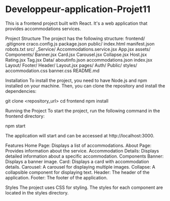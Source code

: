# Developpeur-application-Projet11
This is a frontend project built with React. It's a web application that provides accommodations services.

Project Structure
The project has the following structure:
frontend/
    .gitignore
    craco.config.js
    package.json
    public/
        index.html
        manifest.json
        robots.txt
    src/
        _Service/
            Accommodations.service.jsx
        App.jsx
        assets/
        Components/
            Banner.jsx
            Card.jsx
            Carousel.jsx
            Collapse.jsx
            Host.jsx
            Rating.jsx
            Tag.jsx
        Data/
            aboutinfo.json
            accommodations.json
        index.jsx
        Layout/
            Footer/
            Header/
            Layout.jsx
        pages/
            Auth/
            Public/
        styles/
            accommodation.css
            banner.css
    README.md

Installation
To install the project, you need to have Node.js and npm installed on your machine. Then, you can clone the repository and install the dependencies:

git clone <repository_url>
cd frontend
npm install

Running the Project
To start the project, run the following command in the frontend directory:

npm start

The application will start and can be accessed at http://localhost:3000.

Features
Home Page: Displays a list of accommodations.
About Page: Provides information about the service.
Accommodation Details: Displays detailed information about a specific accommodation.
Components
Banner: Displays a banner image.
Card: Displays a card with accommodation details.
Carousel: A carousel for displaying multiple images.
Collapse: A collapsible component for displaying text.
Header: The header of the application.
Footer: The footer of the application.

Styles
The project uses CSS for styling. The styles for each component are located in the styles directory.
